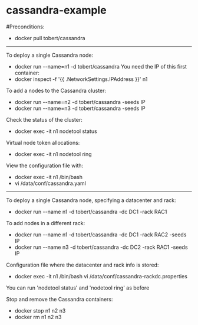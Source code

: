 # cassandra-example

#Preconditions:
-	docker pull tobert/cassandra
-----

To deploy a single Cassandra node:
-	docker run --name=n1 -d tobert/cassandra
You need the IP of this first container:
-	docker inspect -f '{{ .NetworkSettings.IPAddress }}' n1

To add a nodes to the Cassandra cluster:
-	docker run --name=n2 -d tobert/cassandra -seeds IP
-	docker run --name=n3 -d tobert/cassandra -seeds IP

Check the status of the cluster:
-	docker exec -it n1 nodetool status

Virtual node token allocations:
-	docker exec -it n1 nodetool ring

View the configuration file with:
-	docker exec -it n1 /bin/bash
-	vi /data/conf/cassandra.yaml

-----

To deploy a single Cassandra node, specifying a datacenter and rack:
-	docker run --name n1 -d tobert/cassandra -dc DC1 -rack RAC1

To add nodes in a different rack:
-	docker run --name n1 -d tobert/cassandra -dc DC1 -rack RAC2 -seeds IP
-	docker run --name n3 -d tobert/cassandra -dc DC2 -rack RAC1 -seeds IP

Configuration file where the datacenter and rack info is stored:
-	docker exec -it n1 /bin/bash
	vi /data/conf/cassandra-rackdc.properties

You can run 'nodetool status' and 'nodetool ring' as before

Stop and remove the Cassandra containers:
-	docker stop n1 n2 n3
-	docker rm n1 n2 n3

